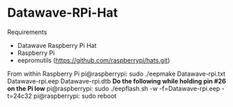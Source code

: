 # Datawave-RPi-Hat

Requirements
- Datawave Raspberry Pi Hat
- Raspberry Pi
- eepromutils (https://github.com/raspberrypi/hats.git)

From within Raspberry Pi
pi@raspberrypi: sudo ./eepmake Datawave-rpi.txt Datawave-rpi.eep Datawave-rpi.dtb
**Do the following while holding pin #26 on the Pi low**
pi@raspberrypi: sudo ./eepflash.sh -w -f=Datawave-rpi.eep -t=24c32
pi@raspberrypi: sudo reboot
